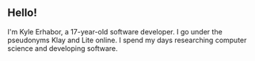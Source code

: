 ## Hello!

I'm Kyle Erhabor, a 17-year-old software developer. I go under the pseudonyms Klay and Lite online. I spend my days researching computer science and developing software.
